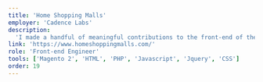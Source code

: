 ```yaml
---
title: 'Home Shopping Malls'
employer: 'Cadence Labs'
description:
  'I made a handful of meaningful contributions to the front-end of their site.'
link: 'https://www.homeshoppingmalls.com/'
role: 'Front-end Engineer'
tools: ['Magento 2', 'HTML', 'PHP', 'Javascript', 'Jquery', 'CSS']
order: 19
---
```

